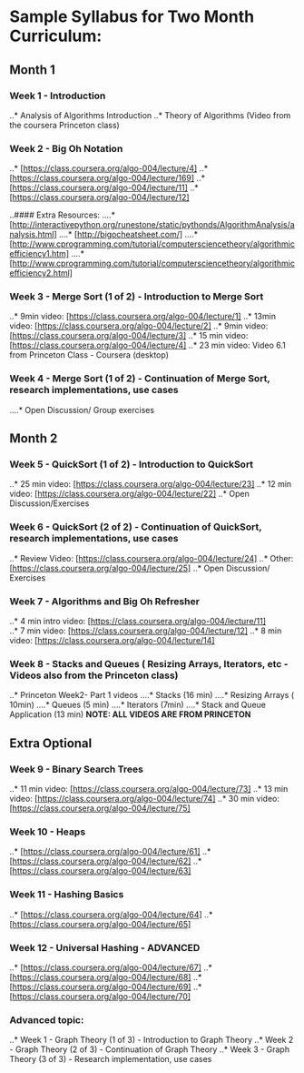 # Sample Syllabus for Two Month Curriculum:

## Month 1

### Week 1 - Introduction
..* Analysis of Algorithms Introduction
..* Theory of Algorithms (Video from the coursera Princeton class)

### Week 2 - Big Oh Notation
..* [https://class.coursera.org/algo-004/lecture/4]
..* [https://class.coursera.org/algo-004/lecture/169]
..* [https://class.coursera.org/algo-004/lecture/11]
..* [https://class.coursera.org/algo-004/lecture/12]

..#### Extra Resources:
....* [http://interactivepython.org/runestone/static/pythonds/AlgorithmAnalysis/analysis.html]
....* [http://bigocheatsheet.com/]
....* [http://www.cprogramming.com/tutorial/computersciencetheory/algorithmicefficiency1.htm]
....* [http://www.cprogramming.com/tutorial/computersciencetheory/algorithmicefficiency2.html]

### Week 3 - Merge Sort (1 of 2) - Introduction to Merge Sort
..* 9min video: [https://class.coursera.org/algo-004/lecture/1] 
..* 13min video:  [https://class.coursera.org/algo-004/lecture/2]
..* 9min video: [https://class.coursera.org/algo-004/lecture/3]
..* 15 min video: [https://class.coursera.org/algo-004/lecture/4]
..* 23 min video: Video 6.1 from Princeton Class - Coursera (desktop)

### Week 4 - Merge Sort (1 of 2) - Continuation of Merge Sort, research implementations, use cases

....* Open Discussion/ Group exercises

## Month 2

### Week 5 - QuickSort (1 of 2) - Introduction to QuickSort
..* 25 min video: [https://class.coursera.org/algo-004/lecture/23] 
..* 12 min video: [https://class.coursera.org/algo-004/lecture/22]
..* Open Discussion/Exercises 

### Week 6 - QuickSort (2 of 2) - Continuation of QuickSort, research implementations, use cases
..* Review Video: [https://class.coursera.org/algo-004/lecture/24] 
..* Other: [https://class.coursera.org/algo-004/lecture/25]
..* Open Discussion/ Exercises 

### Week 7 - Algorithms and Big Oh Refresher 
..* 4 min intro video: [https://class.coursera.org/algo-004/lecture/11]  
..* 7 min video: [https://class.coursera.org/algo-004/lecture/12]
..* 8 min video: [https://class.coursera.org/algo-004/lecture/14]

### Week 8 - Stacks and Queues ( Resizing Arrays, Iterators, etc - Videos also from the Princeton class)
..* Princeton Week2- Part 1 videos 
....* Stacks (16 min)
....* Resizing Arrays ( 10min)
....* Queues (5 min)
....* Iterators (7min)
....* Stack and Queue Application (13 min)
**NOTE: ALL VIDEOS ARE FROM PRINCETON**

## Extra Optional

### Week 9 - Binary Search Trees
..* 11 min video: [https://class.coursera.org/algo-004/lecture/73]
..* 13 min video: [https://class.coursera.org/algo-004/lecture/74]
..* 30 min video: [https://class.coursera.org/algo-004/lecture/75]

### Week 10 - Heaps 
..* [https://class.coursera.org/algo-004/lecture/61]
..* [https://class.coursera.org/algo-004/lecture/62]
..* [https://class.coursera.org/algo-004/lecture/63]

### Week 11 - Hashing Basics
..* [https://class.coursera.org/algo-004/lecture/64]
..* [https://class.coursera.org/algo-004/lecture/65]

### Week 12 - Universal Hashing - ADVANCED
..* [https://class.coursera.org/algo-004/lecture/67]
..* [https://class.coursera.org/algo-004/lecture/68]
..* [https://class.coursera.org/algo-004/lecture/69]
..* [https://class.coursera.org/algo-004/lecture/70]

### Advanced topic: 
..* Week 1 - Graph Theory (1 of 3) - Introduction to Graph Theory
..* Week 2 - Graph Theory (2 of 3) - Continuation of Graph Theory
..* Week 3 - Graph Theory (3 of 3) - Research implementation, use cases